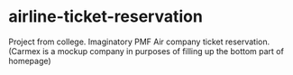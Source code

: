 # airline-ticket-reservation
Project from college. Imaginatory PMF Air company ticket reservation.
(Carmex is a mockup company in purposes of filling up the bottom part of homepage)
